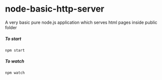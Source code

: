 # node-basic-http-server
A very basic pure node.js application which serves html pages inside public folder

##### To start
```
npm start
```
##### To watch
```
npm watch
```

